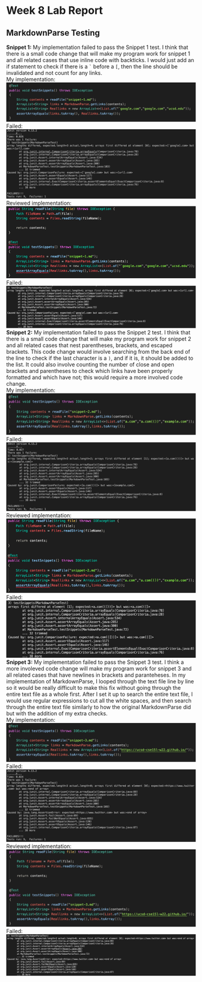 # Week 8 Lab Report
## MarkdownParse Testing
**Snippet 1:** My implementation failed to pass the Snippet 1 test. I think that there is a small code change that will make my program work for snippet 1 and all related cases that use inline code with backticks. I would just add an if statement to check if there is a ``` ` ``` before a  `[`, then the line should be invalidated and not count for any links.  \
My implementation:\
![Image](Lab4-5.png)
Failed:\
![Image](Lab4-6.png)
Reviewed implementation:\
![Image](Lab4-11.png)
Failed:\
![Image](Lab4-12.png)
**Snippet 2:** My implementation failed to pass the Snippet 2 test. I think that there is a small code change that will make my program work for snippet 2 and all related cases that nest parentheses, brackets, and escaped brackets. This code change would involve searching from the back end of the line to check if the last character is a `)`, and if it is, it should be added to the list. It could also involve counting the number of close and open brackets and parentheses to check which links have been properly formatted and which have not; this would require a more involved code change.\
My implementation:\
![Image](Lab4-3.png)
Failed:\
![Image](Lab4-4.png)
Reviewed implementation:\
![Image](Lab4-9.png)
Failed:\
![Image](Lab4-10.png)
**Snippet 3:** My implementation failed to pass the Snippet 3 test. I think a more involeved code change will make my program work for snippet 3 and all related cases that have newlines in brackets and paranteheses. In my implementation of MarkdownParse, I looped through the text file line by line so it would be really difficult to make this fix without going through the entire text file as a whole first. After I set it up to search the entire text file, I would use regular expressions to cut all the white spaces, and then search through the entire text file similarly to how the original MarkdownParse did but with the addition of my extra checks. \
My implementation:\
![Image](Lab4-13.png)
Failed:\
![Image](Lab4-2.png)
Reviewed implementation:\
![Image](Lab4-14.png)
Failed:\
![Image](Lab4-8.png)
